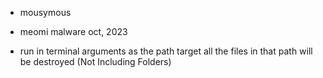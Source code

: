  - mousymous

 - meomi malware oct, 2023

 - run in terminal
   arguments as the path target
   all the files in that path will be destroyed (Not Including Folders)

